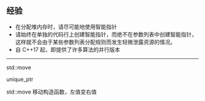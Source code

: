 ## 经验
+ 在分配堆内存时，请尽可能地使用智能指针
+ 请始终在单独的代码行上创建智能指针，而绝不在参数列表中创建智能指针，这样就不会由于某些参数列表分配规则而发生轻微泄露资源的情况。
+ 自 C++17 起，即提供了许多算法的并行版本




---
std::move

unique_ptr

std::move 移动构造函数，左值变右值

